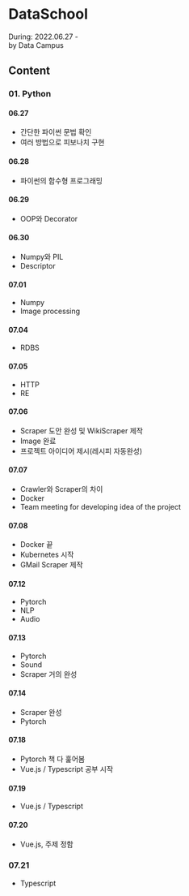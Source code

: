 # DataSchool
During: 2022.06.27 -   
by Data Campus
## Content
### 01. Python
#### 06.27
- 간단한 파이썬 문법 확인
- 여러 방법으로 피보나치 구현

#### 06.28
- 파이썬의 함수형 프로그래밍

#### 06.29
- OOP와 Decorator

#### 06.30
- Numpy와 PIL
- Descriptor

#### 07.01
- Numpy
- Image processing

#### 07.04
- RDBS

#### 07.05
- HTTP
- RE

#### 07.06
- Scraper 도안 완성 및 WikiScraper 제작
- Image 완료
- 프로젝트 아이디어 제시(레시피 자동완성)

#### 07.07
- Crawler와 Scraper의 차이
- Docker
- Team meeting for developing idea of the project

#### 07.08
- Docker 끝
- Kubernetes 시작
- GMail Scraper 제작

#### 07.12
- Pytorch
- NLP
- Audio

#### 07.13
- Pytorch
- Sound
- Scraper 거의 완성

#### 07.14
- Scraper 완성
- Pytorch

#### 07.18
- Pytorch 책 다 훑어봄
- Vue.js / Typescript 공부 시작

#### 07.19
- Vue.js / Typescript

#### 07.20
- Vue.js, 주제 정함

### 07.21
- Typescript

